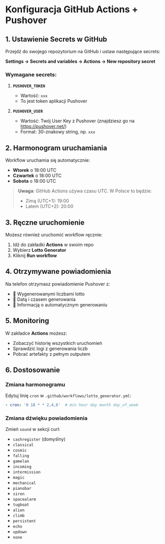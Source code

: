 # Konfiguracja GitHub Actions + Pushover

## 1. Ustawienie Secrets w GitHub

Przejdź do swojego repozytorium na GitHub i ustaw następujące secrets:

**Settings → Secrets and variables → Actions → New repository secret**

### Wymagane secrets:

1. **`PUSHOVER_TOKEN`**
   - Wartość: `xxx`
   - To jest token aplikacji Pushover

2. **`PUSHOVER_USER`**
   - Wartość: Twój User Key z Pushover (znajdziesz go na https://pushover.net/)
   - Format: 30-znakowy string, np. `xxx`

## 2. Harmonogram uruchamiania

Workflow uruchamia się automatycznie:
- **Wtorek** o 18:00 UTC
- **Czwartek** o 18:00 UTC  
- **Sobota** o 18:00 UTC

> **Uwaga**: GitHub Actions używa czasu UTC. W Polsce to będzie:
> - Zimą (UTC+1): 19:00
> - Latem (UTC+2): 20:00

## 3. Ręczne uruchomienie

Możesz również uruchomić workflow ręcznie:
1. Idź do zakładki **Actions** w swoim repo
2. Wybierz **Lotto Generator**
3. Kliknij **Run workflow**

## 4. Otrzymywane powiadomienia

Na telefon otrzymasz powiadomienie Pushover z:
- 🎯 Wygenerowanymi liczbami lotto
- 📅 Datą i czasem generowania
- 🎰 Informacją o automatycznym generowaniu

## 5. Monitoring

W zakładce **Actions** możesz:
- Zobaczyć historię wszystkich uruchomień
- Sprawdzić logi z generowania liczb
- Pobrać artefakty z pełnym outputem

## 6. Dostosowanie

### Zmiana harmonogramu
Edytuj linię `cron` w `.github/workflows/lotto_generator.yml`:
```yaml
- cron: '0 18 * * 2,4,6'  # min hour day month day_of_week
```

### Zmiana dźwięku powiadomienia
Zmień `sound` w sekcji curl:
- `cashregister` (domyślny)
- `classical`
- `cosmic`
- `falling`
- `gamelan`
- `incoming`
- `intermission`
- `magic`
- `mechanical`
- `pianobar`
- `siren`
- `spacealarm`
- `tugboat`
- `alien`
- `climb`
- `persistent`
- `echo`
- `updown`
- `none`
